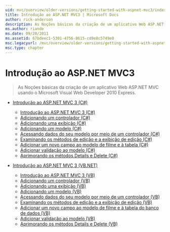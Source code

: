 ```yaml
---
uid: mvc/overview/older-versions/getting-started-with-aspnet-mvc3/index
title: Introdução ao ASP.NET MVC3 | Microsoft Docs
author: rick-anderson
description: As Noções básicas da criação de um aplicativo Web ASP.NET MVC usando o Microsoft Visual Web Developer 2010 Express.
ms.author: riande
ms.date: 09/28/2011
ms.assetid: 67bdeec1-5301-4756-8615-cd9e8c5749e0
msc.legacyurl: /mvc/overview/older-versions/getting-started-with-aspnet-mvc3
msc.type: chapter
---
```

<a name="getting-started-with-aspnet-mvc3"></a>Introdução ao ASP.NET MVC3
====================
> As Noções básicas da criação de um aplicativo Web ASP.NET MVC usando o Microsoft Visual Web Developer 2010 Express.


- [Introdução ao ASP.NET MVC 3 (C#)](cs/index.md)

    - [Introdução ao ASP.NET MVC 3 (C#)](cs/intro-to-aspnet-mvc-3.md)
    - [Adicionando um controlador (C#)](cs/adding-a-controller.md)
    - [Adicionando uma exibição (C#)](cs/adding-a-view.md)
    - [Adicionando um modelo (C#)](cs/adding-a-model.md)
    - [Acessando dados do seu modelo por meio de um controlador (C#)](cs/accessing-your-models-data-from-a-controller.md)
    - [Examinando os métodos de edição e a exibição de edição (C#)](cs/examining-the-edit-methods-and-edit-view.md)
    - [Adicionar um novo campo ao modelo de filme e à tabela (C#)](cs/adding-a-new-field.md)
    - [Adicionar validação ao modelo (C#)](cs/adding-validation-to-the-model.md)
    - [Aprimorando os métodos Details e Delete (C#)](cs/improving-the-details-and-delete-methods.md)
- [Introdução ao ASP.NET MVC 3 (VB.NET)](vb/index.md)

    - [Introdução ao ASP.NET MVC 3 (VB)](vb/intro-to-aspnet-mvc-3.md)
    - [Adicionando um controlador (VB)](vb/adding-a-controller.md)
    - [Adicionando uma exibição (VB)](vb/adding-a-view.md)
    - [Adicionando um modelo (VB)](vb/adding-a-model.md)
    - [Acessando dados do seu modelo por meio de um controlador (VB)](vb/accessing-your-models-data-from-a-controller.md)
    - [Examinando os métodos de edição e a exibição de edição (VB)](vb/examining-the-edit-methods-and-edit-view.md)
    - [Adicionar um novo campo ao modelo de filme e à tabela do banco de dados (VB)](vb/adding-a-new-field.md)
    - [Adicionar validação ao modelo (VB)](vb/adding-validation-to-the-model.md)
    - [Aprimorando os métodos Details e Delete (VB)](vb/improving-the-details-and-delete-methods.md)
